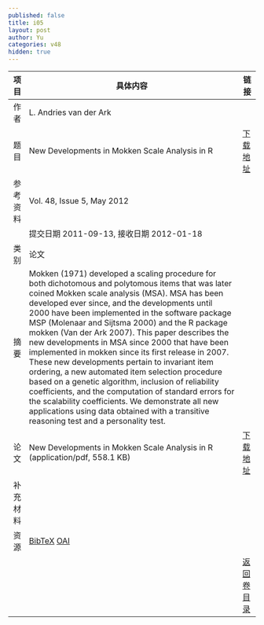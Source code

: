 ```yaml
---
published: false
title: i05
layout: post
author: Yu
categories: v48
hidden: true
---
```


| 项目 | 具体内容 | 链接 |
|---:|---|---|
| 作者 | L. Andries  van der Ark| |
| 题目 |New Developments in Mokken Scale Analysis in R | [下载地址](http://www.jstatsoft.org/v48/i05/paper) |
| 参考资料 |Vol. 48, Issue 5, May 2012 | |
| | 提交日期 2011-09-13, 接收日期 2012-01-18| | 
| 类别 | 论文| |
| 摘要 | Mokken (1971) developed a scaling procedure for both dichotomous and polytomous items that was later coined Mokken scale analysis (MSA). MSA has been developed ever since, and the developments until 2000 have been implemented in the software package MSP (Molenaar and Sijtsma 2000) and the R package mokken (Van der Ark 2007). This paper describes the new developments in MSA since 2000 that have been implemented in mokken since its first release in 2007. These new developments pertain to invariant item ordering, a new automated item selection procedure based on a genetic algorithm, inclusion of reliability coefficients, and the computation of standard errors for the scalability coefficients. We demonstrate all new applications using data obtained with a transitive reasoning test and a personality test.| |
| 论文 | New Developments in Mokken Scale Analysis in R  (application/pdf, 558.1 KB)| [下载地址](http://www.jstatsoft.org/v48/i05/paper) |
| 补充材料 | | |
| 资源 | [BibTeX](http://www.jstatsoft.org/v48/i05/bibtex) [OAI](http://www.jstatsoft.org/oai?verb=GetRecord&identifier=oai.jstatsoft/v48/i05&prefix=oai_dc)| |
| |  | [返回卷目录]({{site.baseurl}}/volume/v48.html) |